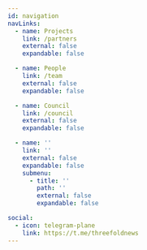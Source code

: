 ```yaml
---
id: navigation
navLinks:
  - name: Projects
    link: /partners
    external: false
    expandable: false

  - name: People
    link: /team
    external: false
    expandable: false

  - name: Council
    link: /council
    external: false
    expandable: false

  - name: ''
    link: ''
    external: false
    expandable: false
    submenu:
      - title: ''
        path: ''
        external: false
        expandable: false

social:
  - icon: telegram-plane
    link: https://t.me/threefoldnews
---
```


<!--      -->